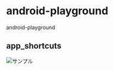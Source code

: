 # android-playground
android-playground

## app_shortcuts

![サンプル](Example/app_shortcuts_sample.gif)


